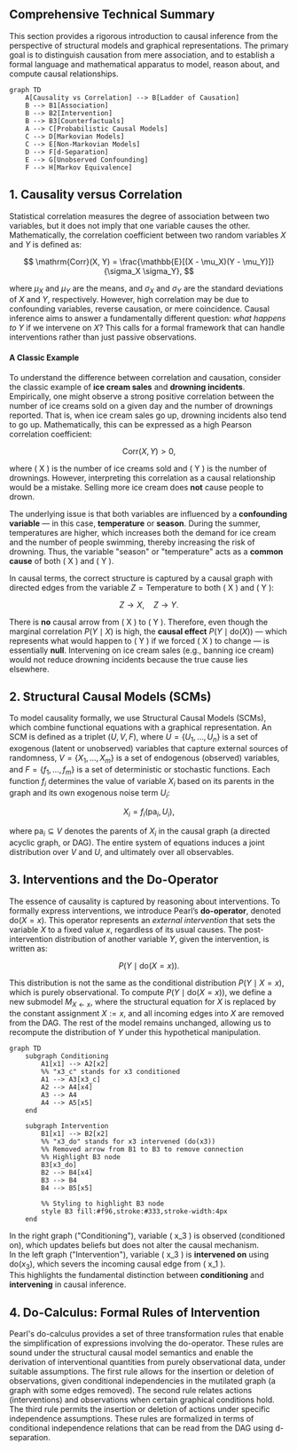 ## Comprehensive Technical Summary
This section provides a rigorous introduction to causal inference from the perspective of structural models and graphical representations. The primary goal is to distinguish causation from mere association, and to establish a formal language and mathematical apparatus to model, reason about, and compute causal relationships.
```mermaid
graph TD  
    A[Causality vs Correlation] --> B[Ladder of Causation]  
    B --> B1[Association]  
    B --> B2[Intervention]  
    B --> B3[Counterfactuals]  
    A --> C[Probabilistic Causal Models]  
    C --> D[Markovian Models]  
    C --> E[Non-Markovian Models]  
    D --> F[d-Separation]  
    E --> G[Unobserved Confounding]  
    F --> H[Markov Equivalence]
```
## 1. Causality versus Correlation

Statistical correlation measures the degree of association between two variables, but it does not imply that one variable causes the other. Mathematically, the correlation coefficient between two random variables $X$ and $Y$ is defined as:

$$
\mathrm{Corr}(X, Y) = \frac{\mathbb{E}[(X - \mu_X)(Y - \mu_Y)]}{\sigma_X \sigma_Y},
$$

where $\mu_X$ and $\mu_Y$ are the means, and $\sigma_X$ and $\sigma_Y$ are the standard deviations of $X$ and $Y$, respectively. However, high correlation may be due to confounding variables, reverse causation, or mere coincidence. Causal inference aims to answer a fundamentally different question: *what happens to* $Y$ if we intervene on $X$? This calls for a formal framework that can handle interventions rather than just passive observations.

#### A Classic Example

To understand the difference between correlation and causation, consider the classic example of **ice cream sales** and **drowning incidents**. Empirically, one might observe a strong positive correlation between the number of ice creams sold on a given day and the number of drownings reported. That is, when ice cream sales go up, drowning incidents also tend to go up. Mathematically, this can be expressed as a high Pearson correlation coefficient:

$$
\mathrm{Corr}(X, Y) > 0,
$$

where \( X \) is the number of ice creams sold and \( Y \) is the number of drownings. However, interpreting this correlation as a causal relationship would be a mistake. Selling more ice cream does **not** cause people to drown.

The underlying issue is that both variables are influenced by a **confounding variable** — in this case, **temperature** or **season**. During the summer, temperatures are higher, which increases both the demand for ice cream and the number of people swimming, thereby increasing the risk of drowning. Thus, the variable "season" or "temperature" acts as a **common cause** of both \( X \) and \( Y \).

In causal terms, the correct structure is captured by a causal graph with directed edges from the variable $Z = \text{Temperature}$ to both \( X \) and \( Y \):

$$
Z \rightarrow X, \quad Z \rightarrow Y.
$$

There is **no** causal arrow from \( X \) to \( Y \). Therefore, even though the marginal correlation $P(Y \mid X)$  is high, the **causal effect** $P(Y \mid \text{do}(X))$ — which represents what would happen to \( Y \) if we forced \( X \) to change — is essentially **null**. Intervening on ice cream sales (e.g., banning ice cream) would not reduce drowning incidents because the true cause lies elsewhere.


## 2. Structural Causal Models (SCMs)

To model causality formally, we use Structural Causal Models (SCMs), which combine functional equations with a graphical representation. An SCM is defined as a triplet $(U, V, F)$, where $U = \{U_1, \dots, U_n\}$ is a set of exogenous (latent or unobserved) variables that capture external sources of randomness, $V = \{X_1, \dots, X_m\}$ is a set of endogenous (observed) variables, and $F = \{f_1, \dots, f_m\}$ is a set of deterministic or stochastic functions. Each function $f_i$ determines the value of variable $X_i$ based on its parents in the graph and its own exogenous noise term $U_i$:

$$
X_i = f_i(\mathrm{pa}_i, U_i),
$$

where $\mathrm{pa}_i \subseteq V$ denotes the parents of $X_i$ in the causal graph (a directed acyclic graph, or DAG). The entire system of equations induces a joint distribution over $V$ and $U$, and ultimately over all observables.


## 3. Interventions and the Do-Operator

The essence of causality is captured by reasoning about interventions. To formally express interventions, we introduce Pearl’s **do-operator**, denoted $\text{do}(X = x)$. This operator represents an *external intervention* that sets the variable $X$ to a fixed value $x$, regardless of its usual causes. The post-intervention distribution of another variable $Y$, given the intervention, is written as:

$$
P(Y \mid \text{do}(X = x)).
$$

This distribution is not the same as the conditional distribution $P(Y \mid X = x)$, which is purely observational. To compute $P(Y \mid \text{do}(X = x))$, we define a new submodel $M_{X \leftarrow x}$, where the structural equation for $X$ is replaced by the constant assignment $X := x$, and all incoming edges into $X$ are removed from the DAG. The rest of the model remains unchanged, allowing us to recompute the distribution of $Y$ under this hypothetical manipulation.
```mermaid
graph TD
    subgraph Conditioning
        A1[x1] --> A2[x2]
        %% "x3_c" stands for x3 conditioned
        A1 --> A3[x3_c]
        A2 --> A4[x4]
        A3 --> A4
        A4 --> A5[x5]
    end

    subgraph Intervention
        B1[x1] --> B2[x2]
        %% "x3_do" stands for x3 intervened (do(x3))
        %% Removed arrow from B1 to B3 to remove connection
        %% Highlight B3 node
        B3[x3_do]
        B2 --> B4[x4]
        B3 --> B4
        B4 --> B5[x5]

        %% Styling to highlight B3 node
        style B3 fill:#f96,stroke:#333,stroke-width:4px
    end
```
In the right graph ("Conditioning"), variable \( x_3 \) is observed (conditioned on), which updates beliefs but does not alter the causal mechanism.  
In the left graph ("Intervention"), variable \( x_3 \) is **intervened on** using $\text{do}(x_3)$, which severs the incoming causal edge from \( x_1 \).  
This highlights the fundamental distinction between **conditioning** and **intervening** in causal inference.

## 4. Do-Calculus: Formal Rules of Intervention

Pearl's do-calculus provides a set of three transformation rules that enable the simplification of expressions involving the do-operator. These rules are sound under the structural causal model semantics and enable the derivation of interventional quantities from purely observational data, under suitable assumptions. The first rule allows for the insertion or deletion of observations, given conditional independencies in the mutilated graph (a graph with some edges removed). The second rule relates actions (interventions) and observations when certain graphical conditions hold. The third rule permits the insertion or deletion of actions under specific independence assumptions. These rules are formalized in terms of conditional independence relations that can be read from the DAG using d-separation.
